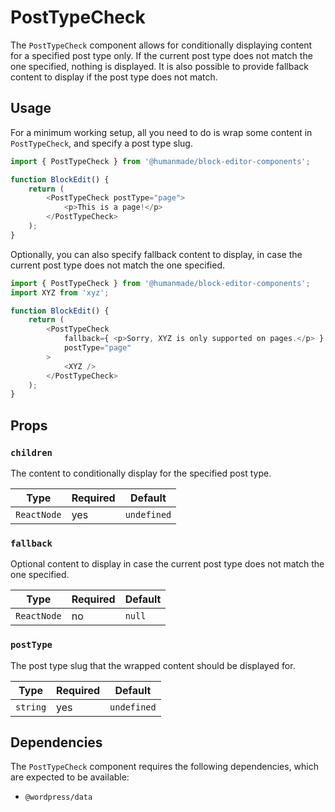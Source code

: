 # PostTypeCheck

The `PostTypeCheck` component allows for conditionally displaying content for a specified post type only.
If the current post type does not match the one specified, nothing is displayed.
It is also possible to provide fallback content to display if the post type does not match.

## Usage

For a minimum working setup, all you need to do is wrap some content in `PostTypeCheck`, and specify a post type slug.

```js
import { PostTypeCheck } from '@humanmade/block-editor-components';

function BlockEdit() {
	return (
		<PostTypeCheck postType="page">
			<p>This is a page!</p>
		</PostTypeCheck>
	);
}
```

Optionally, you can also specify fallback content to display, in case the current post type does not match the one specified.

```js
import { PostTypeCheck } from '@humanmade/block-editor-components';
import XYZ from 'xyz';

function BlockEdit() {
	return (
		<PostTypeCheck
			fallback={ <p>Sorry, XYZ is only supported on pages.</p> }
			postType="page"
		>
			<XYZ />
		</PostTypeCheck>
	);
}
```

## Props

### `children`

The content to conditionally display for the specified post type.

| Type                                 | Required                             | Default                              |
|--------------------------------------|--------------------------------------|--------------------------------------|
| `ReactNode`                          | yes                                  | `undefined`                          |

### `fallback`

Optional content to display in case the current post type does not match the one specified.

| Type                                 | Required                             | Default                              |
|--------------------------------------|--------------------------------------|--------------------------------------|
| `ReactNode`                          | no                                   | `null`                               |

### `postType`

The post type slug that the wrapped content should be displayed for.

| Type                                 | Required                             | Default                              |
|--------------------------------------|--------------------------------------|--------------------------------------|
| `string`                             | yes                                  | `undefined`                          |

## Dependencies

The `PostTypeCheck` component requires the following dependencies, which are expected to be available:

- `@wordpress/data`
